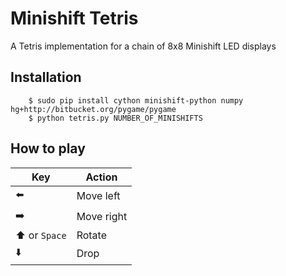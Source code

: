 # Minishift Tetris

A Tetris implementation for a chain of 8x8 Minishift LED displays

## Installation

        $ sudo pip install cython minishift-python numpy hg+http://bitbucket.org/pygame/pygame
        $ python tetris.py NUMBER_OF_MINISHIFTS

## How to play

Key                   | Action
--------------------- | ----------
:arrow_left:          | Move left
:arrow_right:         | Move right
:arrow_up: or `Space` | Rotate
:arrow_down:          | Drop
